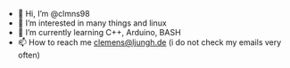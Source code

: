 - 👋 Hi, I’m @clmns98
- 👀 I’m interested in many things and linux
- 🌱 I’m currently learning C++, Arduino, BASH
- 📫 How to reach me clemens@ljungh.de (i do not check my emails very often)

<!---
clmns98/clmns98 is a ✨ special ✨ repository because its `README.md` (this file) appears on your GitHub profile.
You can click the Preview link to take a look at your changes.
--->
